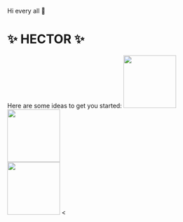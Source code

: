  Hi every all 👋
<h1>✨ HECTOR ✨ </h1>
Here are some ideas to get you started:
<img src="https://github.com/hector-093/hector-093/assets/139915725/8bd58b87-9b4c-4402-b62e-39c0367b0df3" width="120"><br>
<img src="https://github.com/hector-093/hector-093/assets/139915725/64d31634-16d2-4b97-be7a-d37d0d66d6c2" width="120"><br>
<img src="https://github.com/hector-093/hector-093/assets/139915725/9b06ba8d-7c77-49bf-939d-40d6d88dfba9" width="120">
<


